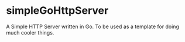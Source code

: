 # simpleGoHttpServer
A Simple HTTP Server written in Go. To be used as a template for doing much cooler things.    





